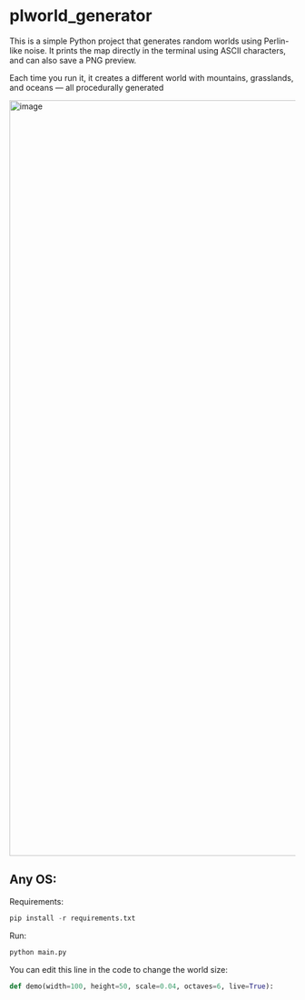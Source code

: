 # plworld_generator

This is a simple Python project that generates random worlds using Perlin-like noise.
It prints the map directly in the terminal using ASCII characters, and can also save a PNG preview.

Each time you run it, it creates a different world with mountains, grasslands, and oceans — all procedurally generated

<img width="2458" height="1331" alt="image" src="https://github.com/user-attachments/assets/41fa2b49-91cd-438f-9896-91c846bdbea6" />


## Any OS:
Requirements:
```python
pip install -r requirements.txt
```

Run:
```python
python main.py
```

You can edit this line in the code to change the world size:
```python
def demo(width=100, height=50, scale=0.04, octaves=6, live=True):
```

